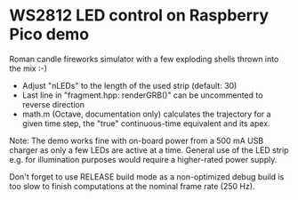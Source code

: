 # WS2812 LED control on Raspberry Pico demo

Roman candle fireworks simulator with a few exploding shells thrown into the mix :-)
- Adjust "nLEDs" to the length of the used strip (default: 30)
- Last line in "fragment.hpp: renderGRB()" can be uncommented to reverse direction
- math.m (Octave, documentation only) calculates the trajectory for a given time step, the "true" continuous-time equivalent and its apex.

Note: The demo works fine with on-board power from a 500 mA USB charger as only a few LEDs are active at a time. General use of the LED strip e.g. for illumination purposes would require a higher-rated power supply.

Don't forget to use RELEASE build mode as a non-optimized debug build is too slow to finish computations at the nominal frame rate (250 Hz).
